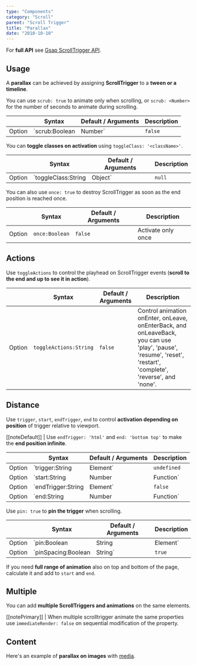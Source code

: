 ```yaml
---
type: "Components"
category: "Scroll"
parent: "Scroll Trigger"
title: "Parallax"
date: "2010-10-10"
---
```


For **full API** see [Gsap ScrollTrigger API](https://greensock.com/docs/v3/Plugins/ScrollTrigger).

## Usage

A **parallax** can be achieved by assigning **ScrollTrigger** to a **tween or a timeline**.

You can use `scrub: true` to animate only when scrolling, or `scrub: <Number>` for the number of seconds to animate during scrolling.

<div class="xt-overflow-sub overflow-y-hidden overflow-x-scroll my-5 xt-my-auto w-full">

|                         | Syntax                                    | Default / Arguments                       | Description                   |
| ----------------------- | ----------------------------------------- | ----------------------------- | ----------------------------- |
| Option                  | `scrub:Boolean|Number`                          | `false`        | Scrub the animation           |

</div>

<demo>
  <div class="gatsby_demo_item" data-iframe="demos/components/scroll-trigger/parallax"></div>
</demo>

You can **toggle classes on activation** using `toggleClass: '<className>'`.

<div class="xt-overflow-sub overflow-y-hidden overflow-x-scroll my-5 xt-my-auto w-full">

|                         | Syntax                                    | Default / Arguments                       | Description                   |
| ----------------------- | ----------------------------------------- | ----------------------------- | ----------------------------- |
| Option                  | `toggleClass:String|Object`                          | `null`        | Toggle class with ScrollTrigger activation/deactivation             |

</div>

You can also use `once: true` to destroy ScrollTrigger as soon as the end position is reached once.

<div class="xt-overflow-sub overflow-y-hidden overflow-x-scroll my-5 xt-my-auto w-full">

|                         | Syntax                                    | Default / Arguments                       | Description                   |
| ----------------------- | ----------------------------------------- | ----------------------------- | ----------------------------- |
| Option                  | `once:Boolean`                          | `false`        | Activate only once             |

</div>

## Actions

Use `toggleActions` to control the playhead on ScrollTrigger events (**scroll to the end and up to see it in action**).

<div class="xt-overflow-sub overflow-y-hidden overflow-x-scroll my-5 xt-my-auto w-full">

|                         | Syntax                                    | Default / Arguments                       | Description                   |
| ----------------------- | ----------------------------------------- | ----------------------------- | ----------------------------- |
| Option                  | `toggleActions:String`                          | `false`        | Control animation onEnter, onLeave, onEnterBack, and onLeaveBack, you can use 'play', 'pause', 'resume', 'reset', 'restart', 'complete', 'reverse', and 'none'.           |

</div>

<demo>
  <div class="gatsby_demo_item" data-iframe="demos/components/scroll-trigger/parallax-actions"></div>
</demo>

## Distance

Use `trigger`, `start`, `endTrigger`, `end` to control **activation depending on position** of trigger relative to viewport.

[[noteDefault]]
| Use `endTrigger: 'html'` and `end: 'bottom top'` to make the **end position infinite**.

<div class="xt-overflow-sub overflow-y-hidden overflow-x-scroll my-5 xt-my-auto w-full">

|                         | Syntax                                    | Default / Arguments                       | Description                   |
| ----------------------- | ----------------------------------------- | ----------------------------- | ----------------------------- |
| Option                  | `trigger:String|Element`                          | `undefined`        | Scroll trigger           |
| Option                  | `start:String|Number|Function`                          | `'top bottom'`        | Start position: first argument is for trigger second argument is for scroller            |
| Option                  | `endTrigger:String|Element`                          | `false`        | End trigger           |
| Option                  | `end:String|Number|Function`                          | `'bottom top'`        | End position: first argument is for endTrigger second argument is for scroller            |

</div>

Use `pin: true` to **pin the trigger** when scrolling.

<div class="xt-overflow-sub overflow-y-hidden overflow-x-scroll my-5 xt-my-auto w-full">

|                         | Syntax                                    | Default / Arguments                       | Description                   |
| ----------------------- | ----------------------------------------- | ----------------------------- | ----------------------------- |
| Option                  | `pin:Boolean|String|Element`                          | `false`        | **Pin the trigger** when scrolling           |
| Option                  | `pinSpacing:Boolean|String`                          | `true`        | Add **distance spacing** for the pinned element            |

</div>

<demo>
  <div class="gatsby_demo_item" data-iframe="demos/components/scroll-trigger/parallax-pin"></div>
</demo>

If you need **full range of animation** also on top and bottom of the page, calculate it and add to `start` and `end`.

<demo>
  <div class="gatsby_demo_item" data-iframe="demos/components/scroll-trigger/parallax-range"></div>
</demo>

## Multiple

You can add **multiple ScrollTriggers and animations** on the same elements.

[[notePrimary]]
| When multiple scrolltrigger animate the same properties use `immediateRender: false` on sequential modification of the property.

<demo>
  <div class="gatsby_demo_item" data-iframe="demos/components/scroll-trigger/parallax-multiple"></div>
</demo>

## Content

Here's an example of **parallax on images** with [media](/components/media).

<demo>
  <div class="gatsby_demo_item" data-iframe="demos/components/scroll-trigger/parallax-image"></div>
</demo>
